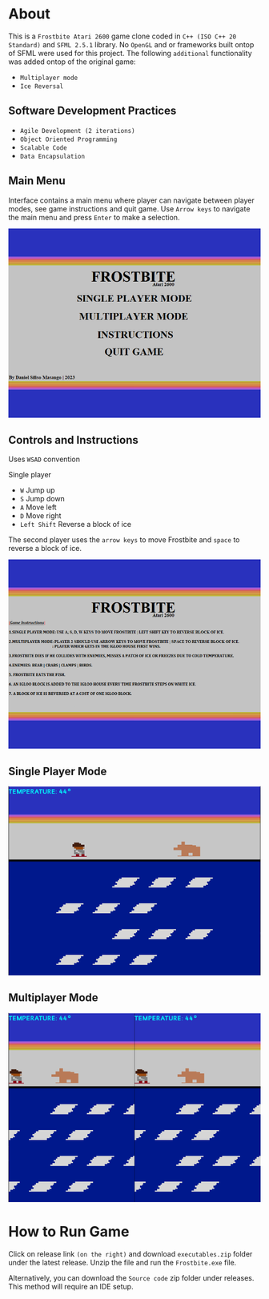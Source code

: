 # About
This is a `Frostbite Atari 2600` game clone coded in `C++ (ISO C++ 20 Standard)` and `SFML 2.5.1` library. No `OpenGL` and or frameworks built ontop of SFML were used for this project. The following `additional` functionality was added ontop of the original game:

- `Multiplayer mode`
- `Ice Reversal` 

## Software Development Practices

- `Agile Development (2 iterations)`
- `Object Oriented Programming`
- `Scalable Code`
- `Data Encapsulation`

## Main Menu
Interface contains a main menu where player can navigate between player modes, see game instructions and quit game. Use `Arrow keys` to navigate the main menu and press `Enter` to make a selection.

![image](resources/menuscreen.png)

## Controls and Instructions

Uses `WSAD` convention

Single player
- `W` Jump up
- `S` Jump down
- `A` Move left
- `D` Move right
- `Left Shift` Reverse a block of ice

The second player uses the `arrow keys` to move Frostbite and `space` to reverse a block of ice.

![image](resources/instructions_MD.png)

## Single Player Mode

![image](resources/single_player_mode.png)

## Multiplayer Mode

![image](resources/multiplayer.png)

# How to Run Game
Click on release link `(on the right)` and download `executables.zip` folder under the latest release. Unzip the file and run the `Frostbite.exe` file.

Alternatively, you can download the `Source code` zip folder under releases. This method will require an IDE setup.
